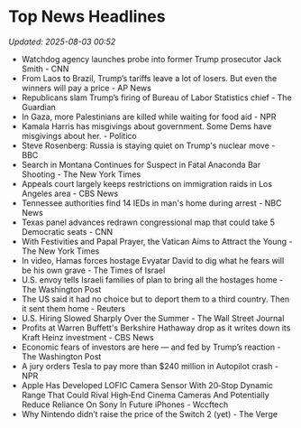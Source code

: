 # Top News Headlines

_Updated: 2025-08-03 00:52_

- Watchdog agency launches probe into former Trump prosecutor Jack Smith - CNN
- From Laos to Brazil, Trump’s tariffs leave a lot of losers. But even the winners will pay a price - AP News
- Republicans slam Trump’s firing of Bureau of Labor Statistics chief - The Guardian
- In Gaza, more Palestinians are killed while waiting for food aid - NPR
- Kamala Harris has misgivings about government. Some Dems have misgivings about her. - Politico
- Steve Rosenberg: Russia is staying quiet on Trump's nuclear move - BBC
- Search in Montana Continues for Suspect in Fatal Anaconda Bar Shooting - The New York Times
- Appeals court largely keeps restrictions on immigration raids in Los Angeles area - CBS News
- Tennessee authorities find 14 IEDs in man's home during arrest - NBC News
- Texas panel advances redrawn congressional map that could take 5 Democratic seats - CNN
- With Festivities and Papal Prayer, the Vatican Aims to Attract the Young - The New York Times
- In video, Hamas forces hostage Evyatar David to dig what he fears will be his own grave - The Times of Israel
- U.S. envoy tells Israeli families of plan to bring all the hostages home - The Washington Post
- The US said it had no choice but to deport them to a third country. Then it sent them home - Reuters
- U.S. Hiring Slowed Sharply Over the Summer - The Wall Street Journal
- Profits at Warren Buffett's Berkshire Hathaway drop as it writes down its Kraft Heinz investment - CBS News
- Economic fears of investors are here — and fed by Trump’s reaction - The Washington Post
- A jury orders Tesla to pay more than $240 million in Autopilot crash - NPR
- Apple Has Developed LOFIC Camera Sensor With 20‑Stop Dynamic Range That Could Rival High‑End Cinema Cameras And Potentially Reduce Reliance On Sony In Future iPhones - Wccftech
- Why Nintendo didn’t raise the price of the Switch 2 (yet) - The Verge